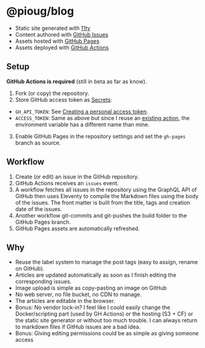 # @pioug/blog

- Static site generated with [11ty](https://www.11ty.io/)
- Content authored with [GitHub Issues](https://github.com/pioug/blog/issues)
- Assets hosted with [GitHub Pages](https://pages.github.com/)
- Assets deployed with [GitHub Actions](https://github.com/features/actions)

## Setup

**GitHub Actions is required** (still in beta as far as know).

1. Fork (or copy) the repository.
2. Store GitHub access token as [Secrets](https://developer.github.com/actions/managing-workflows/storing-secrets/):

- `GH_API_TOKEN`: See [Creating a personal access token](https://help.github.com/en/articles/creating-a-personal-access-token-for-the-command-line#creating-a-token).
- `ACCESS_TOKEN`: Same as above but since I reuse an [existing action](https://github.com/JamesIves/github-pages-deploy-action), the environment variable has a different name than mine.

3. Enable GitHub Pages in the repository settings and set the `gh-pages` branch as source.

## Workflow

1. Create (or edit) an issue in the GitHub repository.
2. GitHub Actions receives an `issues` event.
3. A workflow fetches all issues in the repository using the GraphQL API of GitHub then uses Eleventy to compile the Markdown files using the body of the issues. The front matter is built from the title, tags and creation date of the issues.
4. Another workflow git-commits and git-pushes the build folder to the GitHub Pages branch.
5. GitHub Pages assets are automatically refreshed.

## Why

- Reuse the label system to manage the post tags (easy to assign, rename on GitHub).
- Articles are updated automatically as soon as I finish editing the corresponding issues.
- Image upload is simple as copy-pasting an image on GitHub
- No web server, no file bucket, no CDN to manage.
- The articles are editable in the browser.
- Bonus: No vendor lock-in? I feel like I could easily change the Docker/scripting part (used by GH Actions) or the hosting (S3 + CF) or the static site generator or without too much trouble. I can always return to markdown files if GitHub issues are a bad idea.
- Bonus: Giving editing permissions could be as simple as giving someone access
